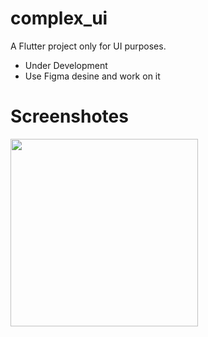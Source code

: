 # complex_ui

A Flutter project only for UI purposes.

* Under Development 
* Use Figma desine and work on it

# Screenshotes
<img src="https://user-images.githubusercontent.com/95647394/187071433-752953ec-9a6d-4b7c-9665-171fff634937.png" width="300">
